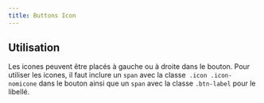 ```yaml
---
title: Buttons Icon
---
```


## Utilisation

Les icones peuvent être placés à gauche ou à droite dans le bouton. Pour utiliser les icones, il faut inclure un <code>span</code> avec la classe<code> .icon .icon-nomicone</code> dans le bouton ainsi que un <code>span</code> avec la classe <code>.btn-label</code> pour le libellé.